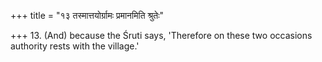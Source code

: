 +++
title = "१३ तस्मात्तयोर्ग्रामः प्रमानमिति श्रुतेः"

+++
13. (And) because the Śruti says, 'Therefore on these two occasions authority rests with the village.'
